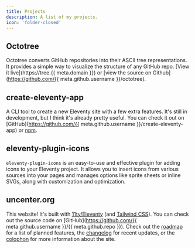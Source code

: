 ```yaml
---
title: Projects
description: A list of my projects.
icon: 'folder-closed'
---
```


## Octotree

Octotree converts GitHub repositories into their ASCII tree representations. It provides a simple way to visualize the structure of any GitHub repo. [View it live](https://tree.{{ meta.domain }}) or [view the source on Github](https://github.com/{{ meta.github.username }}/octotree).

## create-eleventy-app

A CLI tool to create a new Eleventy site with a few extra features. It's still in development, but I think it's already pretty useful. You can check it out on [GitHub](https://github.com/{{ meta.github.username }}/create-eleventy-app) or [npm](https://www.npmjs.com/package/create-eleventy-app).

## eleventy-plugin-icons

`eleventy-plugin-icons` is an easy-to-use and effective plugin for adding icons to your Eleventy project. It allows you to insert icons from various sources into your pages and manages options like sprite sheets or inline SVGs, along with customization and optimization.

## uncenter.org

This website! It's built with [11ty/Eleventy](https://www.11ty.dev/) (and [Tailwind CSS](https://tailwindcss.com/)). You can check out the source code on [GitHub](https://github.com/{{ meta.github.username }}/{{ meta.github.repo }}). Check out the [roadmap](/roadmap/) for a list of planned features, the [changelog](/changelog/) for recent updates, or the [colophon](/colophon/) for more information about the site.
